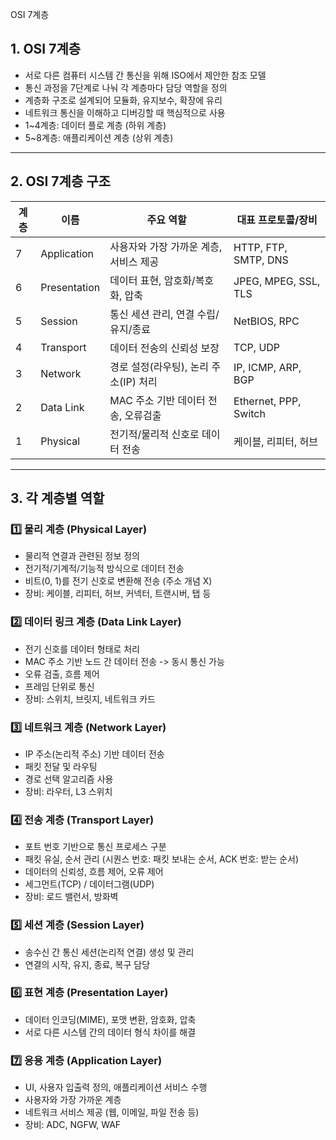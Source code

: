 OSI 7계층

## 1. OSI 7계층

- 서로 다른 컴퓨터 시스템 간 통신을 위해 ISO에서 제안한 참조 모델
- 통신 과정을 7단계로 나눠 각 계층마다 담당 역할을 정의
- 계층화 구조로 설계되어 모듈화, 유지보수, 확장에 유리
- 네트워크 통신을 이해하고 디버깅할 때 핵심적으로 사용
- 1~4계층: 데이터 플로 계층 (하위 계층)
- 5~8계층: 애플리케이션 계층 (상위 계층)

---

## 2. OSI 7계층 구조

| 계층 | 이름 | 주요 역할 | 대표 프로토콜/장비 |
|------|------|-----------|---------------------|
| 7 | Application | 사용자와 가장 가까운 계층, 서비스 제공 | HTTP, FTP, SMTP, DNS |
| 6 | Presentation | 데이터 표현, 암호화/복호화, 압축 | JPEG, MPEG, SSL, TLS |
| 5 | Session | 통신 세션 관리, 연결 수립/유지/종료 | NetBIOS, RPC |
| 4 | Transport | 데이터 전송의 신뢰성 보장 | TCP, UDP |
| 3 | Network | 경로 설정(라우팅), 논리 주소(IP) 처리 | IP, ICMP, ARP, BGP |
| 2 | Data Link | MAC 주소 기반 데이터 전송, 오류검출 | Ethernet, PPP, Switch |
| 1 | Physical | 전기적/물리적 신호로 데이터 전송 | 케이블, 리피터, 허브 |

---

## 3. 각 계층별 역할

### 1️⃣ 물리 계층 (Physical Layer)
- 물리적 연결과 관련된 정보 정의
- 전기적/기계적/기능적 방식으로 데이터 전송  
- 비트(0, 1)를 전기 신호로 변환해 전송 (주소 개념 X)  
- 장비: 케이블, 리피터, 허브, 커넥터, 트랜시버, 탭 등

### 2️⃣ 데이터 링크 계층 (Data Link Layer)
- 전기 신호를 데이터 형태로 처리
- MAC 주소 기반 노드 간 데이터 전송 -> 동시 통신 가능  
- 오류 검출, 흐름 제어  
- 프레임 단위로 통신  
- 장비: 스위치, 브릿지, 네트워크 카드

### 3️⃣ 네트워크 계층 (Network Layer)
- IP 주소(논리적 주소) 기반 데이터 전송  
- 패킷 전달 및 라우팅  
- 경로 선택 알고리즘 사용  
- 장비: 라우터, L3 스위치

### 4️⃣ 전송 계층 (Transport Layer)
- 포트 번호 기반으로 통신 프로세스 구분
- 패킷 유실, 순서 관리 (시퀀스 번호: 패킷 보내는 순서, ACK 번호: 받는 순서)  
- 데이터의 신뢰성, 흐름 제어, 오류 제어  
- 세그먼트(TCP) / 데이터그램(UDP)
- 장비: 로드 밸런서, 방화벽

### 5️⃣ 세션 계층 (Session Layer)
- 송수신 간 통신 세션(논리적 연결) 생성 및 관리  
- 연결의 시작, 유지, 종료, 복구 담당

### 6️⃣ 표현 계층 (Presentation Layer)
- 데이터 인코딩(MIME), 포맷 변환, 암호화, 압축  
- 서로 다른 시스템 간의 데이터 형식 차이를 해결

### 7️⃣ 응용 계층 (Application Layer)
- UI, 사용자 입출력 정의, 애플리케이션 서비스 수행
- 사용자와 가장 가까운 계층  
- 네트워크 서비스 제공 (웹, 이메일, 파일 전송 등)
- 장비: ADC, NGFW, WAF
